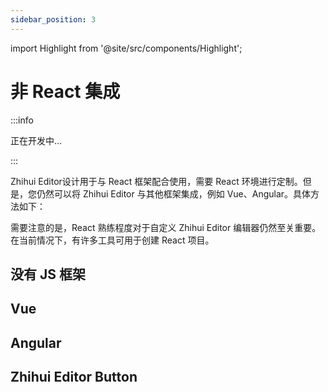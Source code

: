 ```yaml
---
sidebar_position: 3
---
```


import Highlight from '@site/src/components/Highlight';

# 非 React 集成

:::info

正在开发中...

:::

<Highlight color="#dfd9fe">Zhihui Editor</Highlight>设计用于与 React 框架配合使用，需要 React 环境进行定制。但是，您仍然可以将 Zhihui Editor 与其他框架集成，例如 Vue、Angular。具体方法如下：

需要注意的是，React 熟练程度对于自定义 Zhihui Editor 编辑器仍然至关重要。在当前情况下，有许多工具可用于创建 React 项目。

## 没有 JS 框架

## Vue

## Angular

## Zhihui Editor Button
